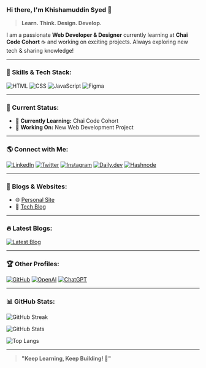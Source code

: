 ### Hi there, I'm **Khishamuddin Syed** 👋

> **Learn. Think. Design. Develop.**

I am a passionate **Web Developer & Designer** currently learning at **Chai Code Cohort** ☕ and working on exciting projects. Always exploring new tech & sharing knowledge!

---

### 🚀 Skills & Tech Stack:

![HTML](https://img.shields.io/badge/HTML-E34F26?style=for-the-badge&logo=html5&logoColor=white)
![CSS](https://img.shields.io/badge/CSS-1572B6?style=for-the-badge&logo=css3&logoColor=white)
![JavaScript](https://img.shields.io/badge/JavaScript-F7DF1E?style=for-the-badge&logo=javascript&logoColor=black)
![Figma](https://img.shields.io/badge/Figma-F24E1E?style=for-the-badge&logo=figma&logoColor=white)

---

### 📌 Current Status:
- 🚀 **Currently Learning:** Chai Code Cohort
- 🔧 **Working On:** New Web Development Project

---

### 🌎 Connect with Me:

[![LinkedIn](https://img.shields.io/badge/LinkedIn-0A66C2?style=for-the-badge&logo=linkedin&logoColor=white)](https://www.linkedin.com/in/webkmsyed/)
[![Twitter](https://img.shields.io/badge/X-000000?style=for-the-badge&logo=twitter&logoColor=white)](https://x.com/webkmsyed)
[![Instagram](https://img.shields.io/badge/Instagram-E4405F?style=for-the-badge&logo=instagram&logoColor=white)](https://www.instagram.com/webkmsyed/)
[![Daily.dev](https://img.shields.io/badge/Daily.dev-222222?style=for-the-badge&logo=daily.dev&logoColor=white)](https://app.daily.dev/webkmsyed)
[![Hashnode](https://img.shields.io/badge/Hashnode-2962FF?style=for-the-badge&logo=hashnode&logoColor=white)](https://hashnode.com/@webkmsyed)

---

### 📝 Blogs & Websites:
- 🌐 [Personal Site](https://webkmsyed.com)
- 📖 [Tech Blog](https://jargoniseasy.com)

---

### 🔥 Latest Blogs:
<a href="https://jargoniseasy.com" target="_blank">
  <img src="https://img.shields.io/badge/Latest%20Blog-Read%20Now-blue?style=for-the-badge&logo=readme&logoColor=white" alt="Latest Blog">
</a>

---

### 🏆 Other Profiles:
[![GitHub](https://img.shields.io/badge/GitHub-181717?style=for-the-badge&logo=github&logoColor=white)](https://github.com/webkmsyed)
[![OpenAI](https://img.shields.io/badge/OpenAI-412991?style=for-the-badge&logo=openai&logoColor=white)](https://community.openai.com/u/webkmsyed/)
[![ChatGPT](https://img.shields.io/badge/ChatGPT-00A67E?style=for-the-badge&logo=openai&logoColor=white)](https://chat.openai.com/webkmsyed)

---

### 📊 GitHub Stats:
![GitHub Streak](https://github-readme-streak-stats.herokuapp.com/?user=webkmsyed&theme=dark&hide_border=true)

![GitHub Stats](https://github-readme-stats.vercel.app/api?username=webkmsyed&show_icons=true&theme=dark)

![Top Langs](https://github-readme-stats.vercel.app/api/top-langs/?username=webkmsyed&layout=compact&theme=dark)

---

> **"Keep Learning, Keep Building! 🚀"**
